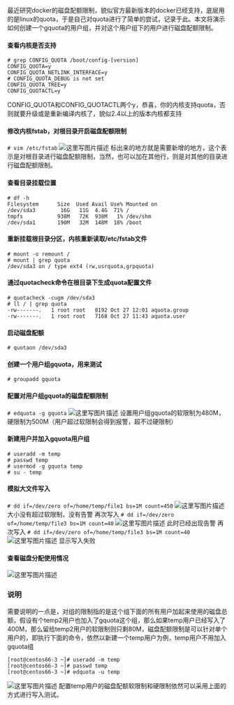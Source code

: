﻿最近研究docker的磁盘配额限制，貌似官方最新版本的docker已经支持，底层用的是linux的quota，于是自己对quota进行了简单的尝试，记录于此。本文将演示如何创建一个gquota的用户组，并对这个用户组下的用户进行磁盘配额限制。
#### 查看内核是否支持
```
# grep CONFIG_QUOTA /boot/config-[version]
CONFIG_QUOTA=y
CONFIG_QUOTA_NETLINK_INTERFACE=y
# CONFIG_QUOTA_DEBUG is not set
CONFIG_QUOTA_TREE=y
CONFIG_QUOTACTL=y
```
CONFIG_QUOTA和CONFIG_QUOTACTL两个y，恭喜，你的内核支持quota，否则就要升级或是重新编译内核了，貌似2.4以上的版本内核都支持
#### 修改内核fstab，对根目录开启磁盘配额限制
```# vim /etc/fstab```
![这里写图片描述](http://img.blog.csdn.net/20161027115636528)
标出来的地方就是需要新增的地方，这个表示是对根目录进行磁盘配额限制，当然，也可以加在其他行，则是对其他的目录进行磁盘配额限制。
#### 查看目录挂载位置
```
# df -h
Filesystem      Size  Used Avail Use% Mounted on
/dev/sda3        16G   11G  4.4G  71% /
tmpfs           938M   72K  938M   1% /dev/shm
/dev/sda1       190M   32M  148M  18% /boot
```
#### 重新挂载根目录分区，内核重新读取/etc/fstab文件
```
# mount -o remount /
# mount | grep quota
/dev/sda3 on / type ext4 (rw,usrquota,grpquota)
```
#### 通过quotacheck命令在根目录下生成quota配置文件
```
# quotacheck -cugm /dev/sda3
# ll / | grep quota
-rw-------.   1 root root   8192 Oct 27 12:01 aquota.group
-rw-------.   1 root root   7168 Oct 27 11:43 aquota.user
```
#### 启动磁盘配额
```
# quotaon /dev/sda3
```
#### 创建一个用户组gquota，用来测试
```
# groupadd gquota
```
#### 配置对用户组gquota的磁盘配额限制
```# edquota -g gquota```
![这里写图片描述](http://img.blog.csdn.net/20161027120951128)
设置用户组gquota的软限制为480M，硬限制为500M（用户超过软限制会得到报警，超不过硬限制）
#### 新建用户并加入gquota用户组
```
# useradd -m temp
# passwd temp
# usermod -g gquota temp
# su - temp
```
#### 模拟大文件写入
```# dd if=/dev/zero of=/home/temp/file1 bs=1M count=450```
![这里写图片描述](http://img.blog.csdn.net/20161027134117449)
大小没有超过软限制，没有告警
再次写入
```# dd if=/dev/zero of=/home/temp/file3 bs=1M count=40```
![这里写图片描述](http://img.blog.csdn.net/20161027134601486)
此时已经出现告警
再次写入
```# dd if=/dev/zero of=/home/temp/file3 bs=1M count=40```
![这里写图片描述](http://img.blog.csdn.net/20161027134956569)
显示写入失败
#### 查看磁盘分配使用情况
![这里写图片描述](http://img.blog.csdn.net/20161027135032847)
### 说明
需要说明的一点是，对组的限制指的是这个组下面的所有用户加起来使用的磁盘总额，假设有个temp2用户也加入了gquota这个组，那么如果temp用户已经写入了400M，那么留给temp2用户的软限制则只剩80M，磁盘配额限制是可以针对单个用户的，即执行下面的命令，依然以新建一个temp用户为例，temp用户不用加入gquota组
```
[root@centos66-3 ~]# useradd -m temp
[root@centos66-3 ~]# passwd temp
[root@centos66-3 ~]# edquota -u temp
```
![这里写图片描述](http://img.blog.csdn.net/20161027140343586)
配置temp用户的磁盘配额软限制和硬限制依然可以采用上面的方式进行写入测试。

